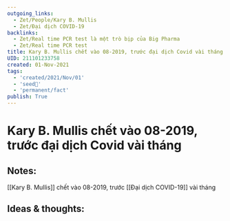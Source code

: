 ```yaml
---
outgoing_links:
  - Zet/People/Kary B. Mullis
  - Zet/Đại dịch COVID-19
backlinks:
  - Zet/Real time PCR test là một trò bịp của Big Pharma
  - Zet/Real time PCR test
title: Kary B. Mullis chết vào 08-2019, trước đại dịch Covid vài tháng
UID: 211101233758
created: 01-Nov-2021
tags:
  - 'created/2021/Nov/01'
  - 'seed🥜'
  - 'permanent/fact'
publish: True
---
```

# Kary B. Mullis chết vào 08-2019, trước đại dịch Covid vài tháng

## Notes:
[[Kary B. Mullis]] chết vào 08-2019, trước [[Đại dịch COVID-19]] vài tháng

## Ideas & thoughts:


